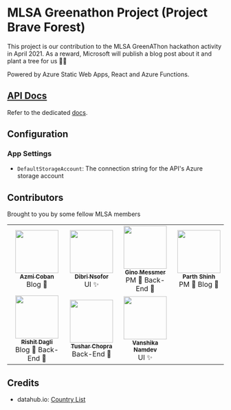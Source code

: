 # MLSA Greenathon Project (Project Brave Forest)

This project is our contribution to the MLSA GreenAThon hackathon activity in April 2021. As a reward, Microsoft will publish a blog post about it and plant a tree for us 🌱🍃

Powered by Azure Static Web Apps, React and Azure Functions.

## [API Docs](docs/api.md)
Refer to the dedicated [docs](docs/api.md).

## Configuration
### App Settings
- `DefaultStorageAccount`: The connection string for the API's Azure storage account

## Contributors
Brought to you by some fellow MLSA members
<table>
    <tr>
        <td align="center">
            <a href="https://github.com/Azmi-Coban">
                <img src="https://avatars.githubusercontent.com/u/65858974?v=4?s=100" width="100px;" alt=""/><br />
                <sub><b>Azmi Coban</b></sub>
            </a>
            <br> <span>Blog 📃</span>
        </td>
        <td align="center">
            <a href="https://github.com/dibrinsofor">
                <img src="https://avatars.githubusercontent.com/u/64705019?v=4?s=100" width="100px;" alt=""/><br />
                <sub><b>Dibri Nsofor</b></sub>
            </a>
            <br> <span>UI ✨</span>
        </td>
        <td align="center">
            <a href="https://github.com/ginomessmer">
                <img src="https://avatars.githubusercontent.com/u/8465892?v=4?s=100" width="100px;" alt=""/><br />
                <sub><b>Gino Messmer</b></sub>
            </a>
            <br> <span>PM 🎫 Back-End 📡</span>
        </td>
        <td align="center">
            <span>
                <img src="https://avatars.githubusercontent.com/u/583231?v=4?s=100" width="100px;" alt=""/><br />
                <sub><b>Parth Shinh</b></sub>
            </span>
            <br> <span>PM 🎫 Blog 📃</span>
        </td>
    </tr>
    <tr>
        <td align="center">
            <a href="https://github.com/Rishit-dagli">
                <img src="https://avatars.githubusercontent.com/u/39672672?v=4?s=100" width="100px;" alt=""/><br />
                <sub><b>Rishit Dagli</b></sub>
            </a>
            <br> <span>Blog 📃 Back-End 📡</span>
        </td>
        <td align="center">
            <a href="https://github.com/tusharchopra123">
                <img src="https://avatars.githubusercontent.com/u/23582226?v=4?s=100" width="100px;" alt=""/><br />
                <sub><b>Tushar Chopra</b></sub>
            </a>
            <br> <span>Back-End 📡</span>
        </td>
        <td align="center">
            <a href="https://github.com/vanshu25">
                <img src="https://avatars.githubusercontent.com/u/64363094?v=4?s=100" width="100px;" alt=""/><br />
                <sub><b>Vanshika Namdev</b></sub>
            </a>
            <br> <span>UI ✨</span>
        </td>
    </tr>
</table>

## Credits
- datahub.io: [Country List](https://datahub.io/core/country-list#data-cli)